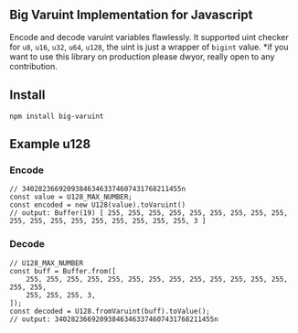 ## Big Varuint Implementation for Javascript
Encode and decode varuint variables flawlessly. It supported uint checker for `u8`, `u16`, `u32`, `u64`, `u128`, the uint  is just a wrapper of `bigint` value.
*if you want to use this library on production please dwyor, really open to any contribution.

## Install
```
npm install big-varuint
```

## Example u128
### Encode
```
// 340282366920938463463374607431768211455n
const value = U128_MAX_NUMBER;
const encoded = new U128(value).toVaruint()
// output: Buffer(19) [ 255, 255, 255, 255, 255, 255, 255, 255, 255, 255, 255, 255, 255, 255, 255, 255, 255, 255, 3 ]
```
### Decode
```
// U128_MAX_NUMBER
const buff = Buffer.from([
    255, 255, 255, 255, 255, 255, 255, 255, 255, 255, 255, 255, 255, 255, 255,
    255, 255, 255, 3,
]);
const decoded = U128.fromVaruint(buff).toValue();
// output: 340282366920938463463374607431768211455n
```
